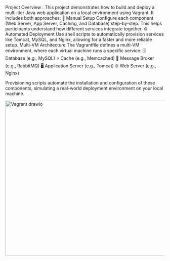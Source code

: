 Project Overview :
This project demonstrates how to build and deploy a multi-tier Java web application on a local environment using Vagrant. It includes both approaches:
    🔧 Manual Setup
    Configure each component (Web Server, App Server, Caching, and Database) step-by-step. This helps participants understand how different services integrate together.
    ⚙️ Automated Deployment
    Use shell scripts to automatically provision services like Tomcat, MySQL, and Nginx, allowing for a faster and more reliable setup.
Multi-VM Architecture
The Vagrantfile defines a multi-VM environment, where each virtual machine runs a specific service:
    🗄️ Database (e.g., MySQL)
    ⚡ Cache (e.g., Memcached)
    📩 Message Broker (e.g., RabbitMQ)
    🖥️ Application Server (e.g., Tomcat)
    🌐 Web Server (e.g., Nginx)
    
Provisioning scripts automate the installation and configuration of these components, simulating a real-world deployment environment on your local machine.


<img width="801" height="491" alt="Vagrant drawio" src="https://github.com/user-attachments/assets/abb90a71-ebcd-441a-aa22-ec0181d04387" />
